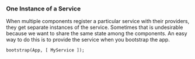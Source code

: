 ### One Instance of a Service
When multiple components register a particular service with their providers, they get separate instances of the service. Sometimes that is undesirable because we want to share the same state among the components. An easy way to do this is to provide the service when you bootstrap the app.

`bootstrap(App, [ MyService ]);`
